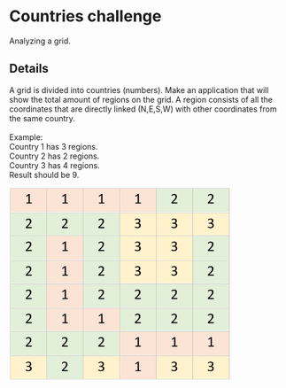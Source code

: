 # Countries challenge
Analyzing a grid.

## Details
A grid is divided into countries (numbers). Make an application that will show the total amount of regions on the grid.
A region consists of all the coordinates that are directly linked (N,E,S,W) with other coordinates from the same country.
<br />
<br />
Example:<br />
Country 1 has 3 regions.<br />
Country 2 has 2 regions.<br />
Country 3 has 4 regions.<br />
Result should be 9.<br />

<img src="Countries.png" width="400" />

